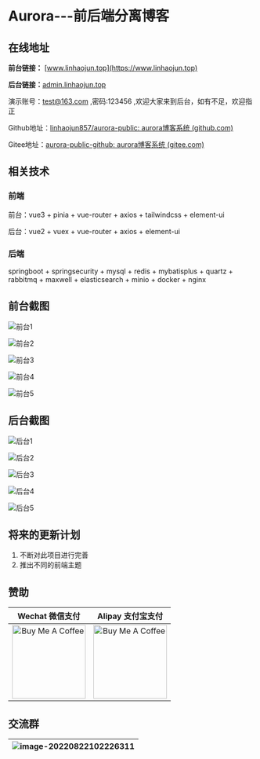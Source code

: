 

# Aurora---前后端分离博客

## 在线地址

**前台链接：** [www.linhaojun.top](https://www.linhaojun.top)

**后台链接：**[admin.linhaojun.top](https://admin.linhaojun.top)

演示账号：test@163.com ,密码:123456 ,欢迎大家来到后台，如有不足，欢迎指正

Github地址：[linhaojun857/aurora-public: aurora博客系统 (github.com)](https://github.com/linhaojun857/aurora-public)

Gitee地址：[aurora-public-github: aurora博客系统 (gitee.com)](https://gitee.com/linhaojun/aurora-public-github)

## 相关技术

### 前端

前台：vue3 + pinia + vue-router + axios + tailwindcss + element-ui

后台：vue2 + vuex + vue-router + axios + element-ui

### 后端

springboot + springsecurity + mysql + redis + mybatisplus + quartz + rabbitmq + maxwell + elasticsearch + minio + docker + nginx

## 前台截图

![前台1](https://static.linhaojun.top/photos/7232dc518bfed9755c6266fdf5243e0d.png)

![前台2](https://static.linhaojun.top/photos/4d5d41fe49c2a42d6d756bde6a09d86c.png)

![前台3](https://static.linhaojun.top/photos/5e50616e20e1c9a9ea24bcb9cd25f428.png)

![前台4](https://static.linhaojun.top/photos/368d2b5787db9151286e079126e9f0bb.png)

![前台5](https://static.linhaojun.top/photos/a9db098405ead1bef9536a49187eef73.png)

## 后台截图

![后台1](https://static.linhaojun.top/photos/613edc1e2be6d21594add5a7549e1b16.png)

![后台2](https://static.linhaojun.top/photos/4b81eb41719d80c755e3ba39681aeff6.png)

![后台3](https://static.linhaojun.top/photos/d927b064ef199cabc9deb66b912d6e8d.png)

![后台4](https://static.linhaojun.top/photos/ea9a83ef3c79ca77587752205af0283a.png)

![后台5](https://static.linhaojun.top/photos/13ad9fc5299c095841101c9f24a06b9b.png)

## 将来的更新计划

1. 不断对此项目进行完善
2. 推出不同的前端主题

## 赞助

|                       Wechat 微信支付                        |                      Alipay 支付宝支付                       |
| :----------------------------------------------------------: | :----------------------------------------------------------: |
| <img src="https://static.linhaojun.top/photos/ed47edae605f74306f751c6fba9f14bd.png" alt="Buy Me A Coffee" width="150"> | <img src="https://static.linhaojun.top/photos/da4c6d8c13f66a8dd6716ddb48d73299.jpg" alt="Buy Me A Coffee" width="150"> |

## 交流群

| ![image-20220822102226311](https://static.linhaojun.top/photos/6c149c9bd586ee0cb9d3d41df605e40f.png) |
| ------------------------------------------------------------ |



